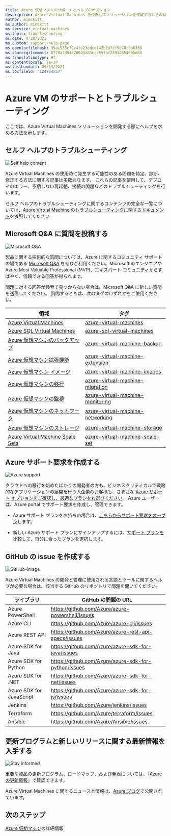 ```yaml
---
title: Azure 仮想マシンのサポートとヘルプのオプション
description: Azure Virtual Machines を使用してソリューションを作成するときの疑問または問題に対するヘルプとサポートを求める方法。
author: mimckitt
ms.author: mimckitt
ms.service: virtual-machines
ms.topic: troubleshooting
ms.date: 4/28/2021
ms.custom: support-help-page
ms.openlocfilehash: 35ac935c79c4fe23edcd142b1d7cf9d70c5a6386
ms.sourcegitcommit: 0770a7d91278043a83ccc597af25934854605e8b
ms.translationtype: HT
ms.contentlocale: ja-JP
ms.lasthandoff: 09/13/2021
ms.locfileid: "124754557"
---
```

# <a name="support-and-troubleshooting-for-azure-vms"></a>Azure VM のサポートとトラブルシューティング

ここでは、Azure Virtual Machines ソリューションを開発する際にヘルプを求める方法を示します。

## <a name="self-help-troubleshooting"></a>セルフ ヘルプのトラブルシューティング
<div class='icon is-large'>
    <img alt='Self help content' src='./media/logos/doc-logo.png'>
</div>

Azure Virtual Machines の使用時に発生する可能性のある問題を特定、診断、修正する方法に関する記事は多数あります。 これらの記事を使用して、デプロイのエラー、予期しない再起動、接続の問題などのトラブルシューティングを行います。 

セルフ ヘルプのトラブルシューティングに関するコンテンツの完全な一覧については、[Azure Virtual Machine のトラブルシューティングに関するドキュメント](/troubleshoot/azure/virtual-machines/welcome-virtual-machines)を参照してください


## <a name="post-a-question-on-microsoft-qa"></a>Microsoft Q&A に質問を投稿する

<div class='icon is-large'>
    <img alt='Microsoft Q&A' src='./media/logos/microsoft-logo.png'>
</div>   

製品に関する技術的な質問については、Azure に関するコミュニティ サポートの場である [Microsoft Q&A](/answers/products/azure) をぜひご利用ください。Microsoft のエンジニアや Azure Most Valuable Professional (MVP)、エキスパート コミュニティからすばやく、信頼できる回答が得られます。 

問題に対する回答が検索で見つからない場合は、Microsoft Q&A に新しい質問を送信してください。 質問するときは、次のタグのいずれかをご使用ください。


| 領域 | タグ |
|-------|----------------------|
| [Azure Virtual Machines](./linux/overview.md) | [azure-virtual-machines](/answers/topics/azure-virtual-machines.html) | 
| [Azure SQL Virtual Machines](../azure-sql/virtual-machines/index.yml) | [azure-sql-virtual-machines](/answers/topics/azure-sql-virtual-machines.html)| 
| [Azure 仮想マシンのバックアップ](backup-recovery.md) | [azure-virtual-machine-backup](/answers/questions/36892/azure-virtual-machine-backups.html) | 
| [Azure 仮想マシン拡張機能](./extensions/overview.md) | [azure-virtual-machine-extension](/answers/topics/azure-virtual-machines-extension.html)| 
| [Azure 仮想マシン イメージ](shared-image-galleries.md) | [azure-virtual-machine-images](/answers/topics/azure-virtual-machines-images.html) | 
| [Azure 仮想マシンの移行](classic-vm-deprecation.md) | [azure-virtual-machine-migration](/answers/topics/azure-virtual-machines-migration.html) | 
| [Azure 仮想マシンの監視](../azure-monitor/vm/monitor-vm-azure.md) | [azure-virtual-machine-monitoring](/answers/topics/azure-virtual-machines-monitoring.html) |
| [Azure 仮想マシンのネットワーク](../virtual-network/network-overview.md) | [azure-virtual-machine-networking](/answers/topics/azure-virtual-machines-networking.html) | 
| [Azure 仮想マシンのストレージ](managed-disks-overview.md) | [azure-virtual-machine-storage](/answers/topics/azure-virtual-machines-storage.html) | 
| [Azure Virtual Machine Scale Sets](../virtual-machine-scale-sets/overview.md) | [azure-virtual-machine-scale-set](/answers/topics/azure-virtual-machines-scale-set.html) | 

## <a name="create-an-azure-support-request"></a>Azure サポート要求を作成する

<div class='icon is-large'>
    <img alt='Azure support' src='./media/logos/azure-logo.png'>
</div>

クラウドへの移行を始めたばかりの開発者の方も、ビジネスクリティカルで戦略的なアプリケーションの展開を行う大企業のお客様も、さまざな [Azure サポート オプションをご確認し、最適なプランをお選びください](https://azure.microsoft.com/support/plans)。 Azure ユーザーは、Azure portal でサポート要求を作成し、管理できます。

- Azure サポート プランをお持ちの場合は、[こちらからサポート要求をオープン](https://portal.azure.com/#blade/Microsoft_Azure_Support/HelpAndSupportBlade/newsupportrequest)します。

- 新しい Azure サポート プランにサインアップするには、[サポート プランを比較して](https://azure.microsoft.com/support/plans/)、自分に合ったプランを選択します。 


## <a name="create-a-github-issue"></a>GitHub の issue を作成する

<div class='icon is-large'>
    <img alt='GitHub-image' src='./media/logos/github-logo.png'>
</div>

Azure Virtual Machines の開発と管理に使用される言語とツールに関するヘルプが必要な場合は、該当する GitHub のリポジトリで問題を開いてください。

| ライブラリ | GitHub の問題の URL|
| --- | --- |
| Azure PowerShell | https://github.com/Azure/azure-powershell/issues |
| Azure CLI | https://github.com/Azure/azure-cli/issues | 
| Azure REST API | https://github.com/Azure/azure-rest-api-specs/issues | 
| Azure SDK for Java | https://github.com/Azure/azure-sdk-for-java/issues | 
| Azure SDK for Python | https://github.com/Azure/azure-sdk-for-python/issues | 
| Azure SDK for .NET | https://github.com/Azure/azure-sdk-for-net/issues | 
| Azure SDK for JavaScript | https://github.com/Azure/azure-sdk-for-js/issues | 
| Jenkins | https://github.com/Azure/jenkins/issues | 
| Terraform | https://github.com/Azure/terraform/issues | 
| Ansible | https://github.com/Azure/Ansible/issues | 


## <a name="stay-informed-of-updates-and-new-releases"></a>更新プログラムと新しいリリースに関する最新情報を入手する

<div class='icon is-large'>
    <img alt='Stay informed' src='./media/logos/updates-logo.png'>
</div>

重要な製品の更新プログラム、ロードマップ、および発表については、「[Azure の更新情報](https://azure.microsoft.com/updates/?category=compute)」で確認できます。

Azure Virtual Machines に関するニュースと情報は、[Azure ブログ](https://azure.microsoft.com/blog/topics/virtual-machines/)で公開されています。


## <a name="next-steps"></a>次のステップ

[Azure 仮想マシン](./index.yml)の詳細情報
